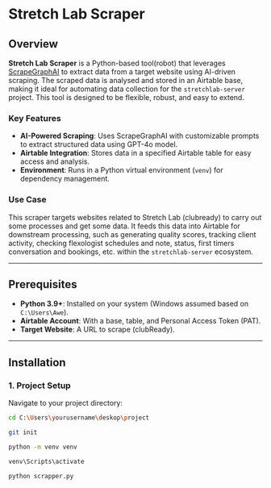 # Stretch Lab Scraper

## Overview

**Stretch Lab Scraper** is a Python-based tool(robot) that leverages [ScrapeGraphAI](https://github.com/ScrapeGraphAI/Scrapegraph-ai) to extract data from a target website using AI-driven scraping. The scraped data is analysed and stored in an Airtable base, making it ideal for automating data collection for the `stretchlab-server` project. This tool is designed to be flexible, robust, and easy to extend.

### Key Features
- **AI-Powered Scraping**: Uses ScrapeGraphAI with customizable prompts to extract structured data using GPT-4o model.
- **Airtable Integration**: Stores data in a specified Airtable table for easy access and analysis.
- **Environment**: Runs in a Python virtual environment (`venv`) for dependency management.

### Use Case
This scraper targets websites related to Stretch Lab (clubready) to carry out some processes and get some data. It feeds this data into Airtable for downstream processing, such as generating quality scores, tracking client activity, checking flexologist schedules and note, status, first timers conversation and bookings, etc. within the `stretchlab-server` ecosystem.

---

## Prerequisites

- **Python 3.9+**: Installed on your system (Windows assumed based on `C:\Users\Awe`).
- **Airtable Account**: With a base, table, and Personal Access Token (PAT).
- **Target Website**: A URL to scrape (clubReady).

---

## Installation

### 1. Project Setup
Navigate to your project directory:
```bash
cd C:\Users\yourusername\deskop\project

git init

python -m venv venv

venv\Scripts\activate

python scrapper.py

```